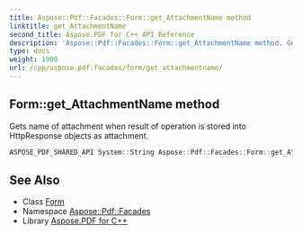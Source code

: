 ```yaml
---
title: Aspose::Pdf::Facades::Form::get_AttachmentName method
linktitle: get_AttachmentName
second_title: Aspose.PDF for C++ API Reference
description: 'Aspose::Pdf::Facades::Form::get_AttachmentName method. Gets name of attachment when result of operation is stored into HttpResponse objects as attachment in C++.'
type: docs
weight: 1900
url: /cpp/aspose.pdf.facades/form/get_attachmentname/
---
```

## Form::get_AttachmentName method


Gets name of attachment when result of operation is stored into HttpResponse objects as attachment.

```cpp
ASPOSE_PDF_SHARED_API System::String Aspose::Pdf::Facades::Form::get_AttachmentName() const
```

## See Also

* Class [Form](../)
* Namespace [Aspose::Pdf::Facades](../../)
* Library [Aspose.PDF for C++](../../../)
